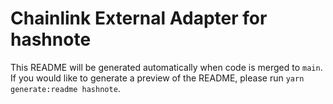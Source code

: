# Chainlink External Adapter for hashnote

This README will be generated automatically when code is merged to `main`. If you would like to generate a preview of the README, please run `yarn generate:readme hashnote`.
